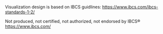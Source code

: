 Visualization design is based on IBCS guidlines: https://www.ibcs.com/ibcs-standards-1-2/

Not produced, not certified, not authorized, not endorsed by IBCS® https://www.ibcs.com/
